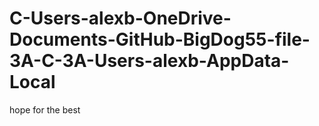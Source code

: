 # C-Users-alexb-OneDrive-Documents-GitHub-BigDog55-file-3A-C-3A-Users-alexb-AppData-Local
hope for the best
